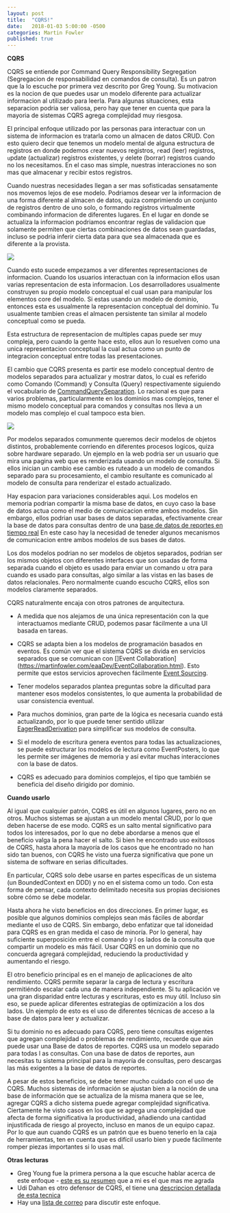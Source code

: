 ```yaml
---
layout: post
title:  "CQRS!"
date:   2018-01-03 5:00:00 -0500
categories: Martin Fowler
published: true
---
```

**CQRS**

CQRS se entiende por Command Query Responsibility Segregation (Segregacion de responsabilidad en comandos de consulta).
Es un patron que la lo escuche por primera vez descrito por Greg Young. 
Su motivacion es la nocion de que puedes usar un modelo diferente para actualizar informacion al utilizado para leerla.
Para algunas situaciones, esta separacion podria ser valiosa, pero hay que tener en cuenta que para la mayoria de sistemas
CQRS agrega complejidad muy riesgosa.

El principal enfoque utilizado por las personas para interactuar con un sistema de informacion
es tratarla como un almacen de datos CRUD. Con esto quiero decir que tenemos un modelo mental de alguna 
estructura de registros en donde podemos `c`rear nuevos registros, `r`ead (leer) registros, `u`pdate (actualizar) registros existentes,
y `d`elete (borrar) registros cuando no los necesitamos. En el caso mas simple, nuestras
interacciones no son mas que almacenar y recibir estos registros.

Cuando nuestras necesidades llegan a ser mas sofisticadas sensatamente nos movemos
lejos de ese modelo. Podriamos desear ver la informacion de una forma diferente al 
almacen de datos, quiza comprimiendo un conjunto de registros dentro de uno solo, o
formando registros virtualmente combinando informacion de diferentes lugares. En
el lugar en donde se actualiza la informacion podriamos encontrar reglas de validacion
que solamente permiten que ciertas combinaciones de datos sean guardadas,  incluso
se podria inferir cierta data para que sea almacenada que es diferente a la provista.

<img src="https://martinfowler.com/bliki/images/cqrs/single-model.png"/>

Cuando esto sucede empezamos a ver diferentes representaciones de informacion. Cuando los usuarios
interactuan con la informacion ellos usan varias representacion de esta informacion.
Los desarrolladores usualmente construyen su propio modelo conceptual el cual usan
para manipular los elementos core del modelo. Si estas usando un modelo de dominio,
entonces esta es usualmente la representacion conceptual del dominio. Tu usualmente
tambien creas el almacen persistente tan similar al modelo conceptual como se pueda.

Esta estructura de representacion de multiples capas puede ser muy compleja, pero cuando
la gente hace esto, ellos aun lo resuelven como una unica representacion conceptual
la cual actua como un punto de integracion conceptual entre todas las presentaciones.

El cambio que CQRS presenta es partir ese modelo conceptual dentro de modelos separados
para actualizar y mostrar datos, lo cual es referido como Comando (Command) y Consulta (Query)
respectivamente siguiendo el vocabulario de [CommandQuerySeparation](https://martinfowler.com/bliki/CommandQuerySeparation.html).
Lo racional es que para varios problemas, particularmente en los dominios mas complejos,
tener el mismo modelo conceptual para comandos y consultas nos lleva a un modelo mas
complejo el cual tampoco esta bien.

<img src="https://martinfowler.com/bliki/images/cqrs/cqrs.png"/>

Por modelos separados comunmente queremos decir modelos de objetos distintos,
probablemente corriendo en diferentes procesos logicos, quiza sobre 
hardware separado.
Un ejemplo en la web podria ser un usuario que mira una pagina web que es
renderizada usando un modelo de consulta. Si ellos inician un cambio ese cambio
es ruteado a un modelo de comandos separado para su procesamiento, el cambio
resultante es comunicado al modelo de consulta para renderizar el estado actualizado.

Hay espacion para variaciones considerables aqui. Los modelos en memoria
podrian compartir la misma base de datos, en cuyo caso la base de datos actua
como el medio de comunicacion entre ambos modelos. Sin embargo, ellos podrian
usar bases de datos separadas, efectivamente crear la base de datos para consultas
dentro de una [base de datos de reportes en tiempo real](https://martinfowler.com/bliki/ReportingDatabase.html)
En este caso hay la necesidad de teneder algunos mecanismos de comunicacion 
entre ambos modelos de sus bases de datos.

Los dos modelos podrian no ser modelos de objetos separados, 
podrian ser los mismos objetos con diferentes interfaces que son usadas
de forma separada cuando el objeto es usado para enviar un comando u otra para
cuando es usado para consultas, algo similar a las vistas en las bases
de datos relacionales. Pero normalmente cuando escucho CQRS, ellos son modelos claramente separados.

CQRS naturalmente encaja con otros patrones de arquitectura.

- A medida que nos alejamos de una única representación 
con la que interactuamos mediante CRUD, 
podemos pasar fácilmente a una UI basada en tareas.

- CQRS se adapta bien a los modelos de programación basados en eventos. 
Es común ver que el sistema CQRS se divida en servicios separados 
que se comunican con []Event Collaboration](https://martinfowler.com/eaaDev/EventCollaboration.html). 
Esto permite que estos servicios aprovechen fácilmente [Event Sourcing](https://martinfowler.com/eaaDev/EventSourcing.html).

- Tener modelos separados plantea preguntas sobre la dificultad para mantener 
esos modelos consistentes, lo que aumenta la probabilidad de usar 
consistencia eventual.

- Para muchos dominios, gran parte de la lógica es necesaria 
cuando está actualizando, por lo que puede tener sentido 
utilizar [EagerReadDerivation](https://martinfowler.com/bliki/EagerReadDerivation.html) para simplificar sus modelos de consulta.

- Si el modelo de escritura genera eventos para todas las actualizaciones, 
se puede estructurar los modelos de lectura como EventPosters, 
lo que les permite ser imágenes de memoria y así evitar muchas 
interacciones con la base de datos.

- CQRS es adecuado para dominios complejos, 
el tipo que también se beneficia del diseño dirigido por dominio.

**Cuando usarlo**

Al igual que cualquier patrón, CQRS es útil en algunos lugares, 
pero no en otros. Muchos sistemas se ajustan a un modelo mental CRUD, 
por lo que deben hacerse de ese modo. 
CQRS es un salto mental significativo para todos los interesados, 
por lo que no debe abordarse a menos que el beneficio valga la pena hacer el salto. 
Si bien he encontrado uso exitosos de CQRS, 
hasta ahora la mayoría de los casos que he encontrado no han sido tan buenos, 
con CQRS  he visto una fuerza significativa que pone un sistema 
de software en serias dificultades.

En particular, CQRS solo debe usarse en partes específicas de un sistema 
(un BoundedContext en DDD) y no en el sistema como un todo. 
Con esta forma de pensar, cada contexto delimitado 
necesita sus propias decisiones sobre cómo se debe modelar.

Hasta ahora he visto beneficios en dos direcciones. 
En primer lugar, es posible que algunos dominios complejos 
sean más fáciles de abordar mediante el uso de CQRS. 
Sin embargo, debo enfatizar que tal idoneidad para CQRS es en gran 
medida el caso de minoría. 
Por lo general, hay suficiente superposición entre el comando y l
os lados de la consulta que compartir un modelo es más fácil. 
Usar CQRS en un dominio que no concuerda agregará complejidad, 
reduciendo la productividad y aumentando el riesgo.


El otro beneficio principal es en el manejo de aplicaciones de alto rendimiento.
CQRS permite separar la carga de lectura y escritura 
permitiéndo escalar cada una de manera independiente. 
Si tu aplicación ve una gran disparidad entre lecturas y escrituras, 
esto es muy útil. Incluso sin eso, 
se puede aplicar diferentes estrategias de optimización a los dos lados. 
Un ejemplo de esto es el uso de diferentes técnicas de acceso a la 
base de datos para leer y actualizar.


Si tu dominio no es adecuado para CQRS, 
pero tiene consultas exigentes que agregan complejidad o 
problemas de rendimiento, recuerde que aún puede usar una 
Base de datos de reportes. CQRS usa un modelo separado para todas l
as consultas. Con una base de datos de reportes, 
aun necesitas tu sistema principal para la mayoría de consultas, 
pero descargas las más exigentes a la base de datos de reportes.

A pesar de estos beneficios, se debe tener mucho cuidado con el uso de CQRS. 
Muchos sistemas de información se ajustan bien a la noción 
de una base de información que se actualiza de la misma manera que se lee, 
agregar CQRS a dicho sistema puede agregar complejidad significativa. 
Ciertamente he visto casos en los que se agrega una complejidad
que afecta de forma significativa la productividad, 
añadiendo una cantidad injustificada de riesgo al proyecto, 
incluso en manos de un equipo capaz. Por lo que aun cuando 
CQRS es un patrón que es bueno tenerlo en la caja de herramientas, 
ten en cuenta que es difícil usarlo bien 
y puede fácilmente romper piezas importantes si lo usas mal.


**Otras lecturas**
- Greg Young fue la primera persona a la que escuche hablar acerca de este enfoque - [este es su resumen](http://codebetter.com/gregyoung/2010/02/16/cqrs-task-based-uis-event-sourcing-agh/) que a mi es el que mas me agrada
- Udi Dahan es otro defensor de CQRS, el tiene una [descripcion detallada de esta tecnica](http://udidahan.com/2009/12/09/clarified-cqrs/)
- Hay una [lista de correo](https://groups.google.com/forum/#!forum/dddcqrs) para discutir este enfoque.